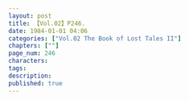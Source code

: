 ```yaml
---
layout: post
title: 【Vol.02】P246.
date: 1984-01-01 04:06
categories: ["Vol.02 The Book of Lost Tales II"]
chapters: [""]
page_num: 246
characters: 
tags: 
description: 
published: true
---
```


